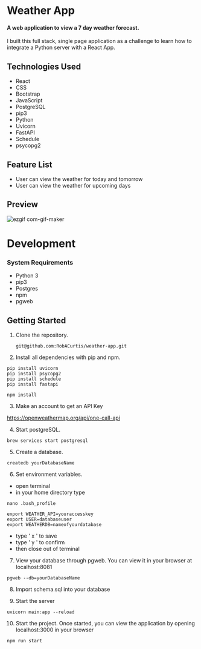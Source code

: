 # Weather App

#### A web application to view a 7 day weather forecast. 

I built this full stack, single page application as a challenge to learn how to integrate a Python server with a React App.


## Technologies Used
  - React
  - CSS
  - Bootstrap
  - JavaScript
  - PostgreSQL
  - pip3
  - Python
  - Uvicorn
  - FastAPI
  - Schedule
  - psycopg2

  
 ## Feature List
  - User can view the weather for today and tomorrow
  - User can view the weather for upcoming days

## Preview
![ezgif com-gif-maker](https://user-images.githubusercontent.com/96838616/178605471-25985a54-511e-42c0-b77a-0ab87f799444.gif)


# Development

### System Requirements 
- Python 3
- pip3
- Postgres
- npm
- pgweb


## Getting Started 

1. Clone the repository.

    ```shell
    git@github.com:RobACurtis/weather-app.git
    ```

2. Install all dependencies with pip and npm.

```shell
pip install uvicorn
pip install psycopg2
pip install schedule
pip install fastapi
 ```
    
```shell
npm install
```
    
3. Make an account to get an API Key

  https://openweathermap.org/api/one-call-api

4. Start postgreSQL.

  ```shell
  brew services start postgresql
  ```
  
5. Create a database.

```shell
createdb yourDatabaseName
  ```

6. Set environment variables.
  - open terminal
  - in your home directory type 

```shell
nano .bash_profile
```
```shell
export WEATHER_API=youraccesskey
export USER=databaseuser
export WEATHERDB=nameofyourdatabase
````
    
- type ' x ' to save
- type ' y ' to confirm
- then close out of terminal

7. View your database through pgweb. You can view it in your browser at localhost:8081

```shell
pgweb --db=yourDatabaseName
  ```
  
8. Import schema.sql into your database
 
9. Start the server 

```shell
uvicorn main:app --reload
  ```
10. Start the project. Once started, you can view the application by opening localhost:3000 in your browser

```shell
npm run start
  ```


